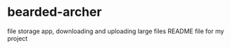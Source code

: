 # bearded-archer
file storage app, downloading and uploading large files
README file for my project
